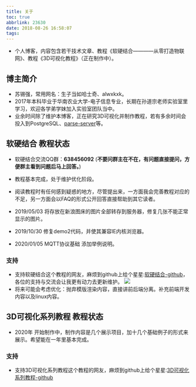 ```yaml
---
title: 关于
toc: true
abbrlink: 23630
date: 2018-08-26 16:58:07
tags:
---
```


- 个人博客，内容包含若干技术文章、教程《软硬结合————从零打造物联网》、教程《3D可视化教程》（正在制作中）。

## 博主简介
- 苏锡强，常用网名：生子当如哈士奇、alwxkxk。
- 2017年本科毕业于华南农业大学-电子信息专业，长期在孙道宗老师实验室里学习，欢迎各学弟学妹加入实验室团队当中。
- 业余时间除了维护本博客，正在研究3D可视化并制作教程，若有多余时间会投入到PostgreSQL、[parse-server](https://github.com/parse-community/parse-server)等。

## 软硬结合 教程状态
- 软硬结合交流QQ群：__638456092__ (**不要问群主在不在，有问题直接提问，方便群主看到问题后马上回答。**)
- 教程基本完成，处于维护优化阶段。
- 阅读教程时有任何感到疑惑的地方，尽管提出来，一方面我会完善教程对应的不足，另一方面会以FAQ的形式公开回答直接帮助到其它读者。


- 2019/05/03 将存放在新浪图床的图片全部转存到服务器，修复几张不能正常显示的图片。
- 2019/10/30 修复demo2代码，并使其兼容IE内核浏览器。
- 2020/01/05 MQTT协议基础 添加举例说明。

### 支持
- 支持软硬结合这个教程的网友，麻烦到github上给个星星:[软硬结合-github](https://github.com/alwxkxk/soft-and-hard)，各位的支持与交流会让我更有动力去更新维护。
![](/blog_images/005BIQVbgy1fxqdje86nij30yr0k1abn.jpg)
- 将来可能会考虑优化：抛弃模版渲染内容，直接讲前后端分离。补充前端开发内容以及linux内容。

## 3D可视化系列教程 教程状态
- 2020年 开始制作中，制作内容是几个展示项目，加十几个基础例子的形式来展示。希望能在一年里基本完成。

### 支持
- 支持3D可视化系列教程这个教程的网友，麻烦到github上给个星星:[3D可视化系列教程-github](https://github.com/alwxkxk/threejs-example)






